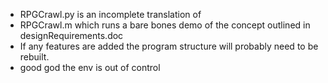- RPGCrawl.py is an incomplete translation of 
- RPGCrawl.m which runs a bare bones demo of the concept outlined in designRequirements.doc
- If any features are added the program structure will probably need to be rebuilt.
- good god the env is out of control